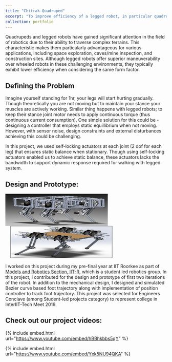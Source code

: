 ```yaml
---
title: "Chitrak-Quadruped"
excerpt: "To improve efficiency of a legged robot, in particular quadruped we ideated with using self-locking actuators for each joint to achieve static stability."
collection: portfolio
---
```

Quadrupeds and legged robots have gained significant attention in the field of robotics due to their ability to traverse complex terrains. This characteristic makes them particularly advantageous for various applications, including space exploration, caves/mine inspection, and construction sites. Although legged robots offer superior maneuverability over wheeled robots in these challenging environments, they typically exhibit lower efficiency when considering the same form factor. 


## Defining the Problem
Imagine yourself standing for 1hr, your legs will start hurting gradually. Though theoretically you are not moving but to maintain your stance your muscles are actively working. Similar thing happens with legged robots; to keep their stance joint motor needs to apply continuous torque (thus continuous current consumption). One simple solution for this could be - designing a controller that employs static equillibrium when not moving. However, with sensor noise, design constraints and external disturbances achieving this could be challenging.

In this project, we used self-locking actuators at each joint (2 dof for each leg) that ensures static balance when stationary. Though using self-locking actuators enabled us to achieve static balance, these actuators lacks the bandwidth to support dynamic response required for walking with legged system.

## Design and Prototype:
<img align="left" width="320px" height="100px" src="/images/p7_Chitrak_Iteration_1.png" style="padding-right: 15px;">

<img width="320px" height="100px" src="/images/p7_Chitrak_Iteration_2.png" style="padding-left: 15px;">

I worked on this project during my pre-final year at IIT Roorkee as part of [Models and Robotics Section, IIT-R](https://mars.iitr.ac.in/), which is a student led robotics group. In this project, I contributed for the design and prototype of first two iterations of the robot. In addition to the mechanical design, I designed and simulated Bezier curve based foot trajectory along with implementation of position controller to track foot trajectory. This project was selected for Engineers Conclave (among Student-led projects category) to represent college in InterIIT-Tech Meet 2019.

## Check out our project videos:

{% include embed.html url="https://www.youtube.com/embed/hBBhkbbs5qY" %}

{% include embed.html url="https://www.youtube.com/embed/Yxk5NU94QKA" %}
